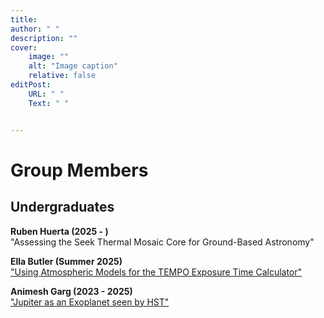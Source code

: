 ```yaml
---
title: 
author: " "
description: "" 
cover:
    image: ""
    alt: "Image caption"
    relative: false
editPost:
    URL: " "
    Text: " "


---
```

# Group Members

## Undergraduates
<b>Ruben Huerta (2025 - )</b></br>
"Assessing the Seek Thermal Mosaic Core for Ground-Based Astronomy" </p>

<b>Ella Butler (Summer 2025)</b></br>
<a href = "https://github.com/bemiles/TEMPO/blob/main/etc/README">"Using Atmospheric Models for the TEMPO Exposure Time Calculator"</a></p>

<b>Animesh Garg (2023 - 2025)</b></br>
<a href = "https://github.com/sanimesh2003/Garg-Miles-Jupiter">"Jupiter as an Exoplanet seen by HST"</a></p>



